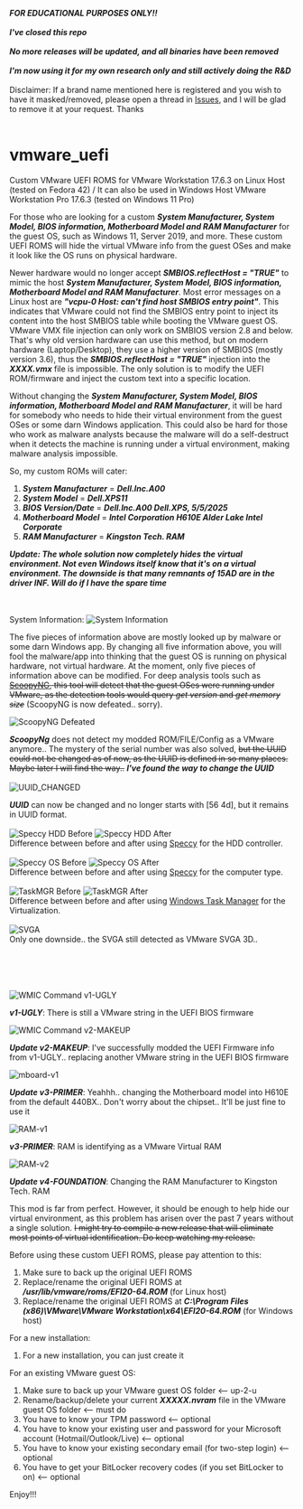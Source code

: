 ***FOR EDUCATIONAL PURPOSES ONLY!!***
<br><br>
***I've closed this repo***
<br><br>
***No more releases will be updated, and all binaries have been removed***
<br><br>
***I'm now using it for my own research only and still actively doing the R&D***
<br><br>
Disclaimer: If a brand name mentioned here is registered and you wish to have it masked/removed, please open a thread in [Issues](https://github.com/jimbet/vmware_uefi/issues), and I will be glad to remove it at your request. Thanks
<br><br>

# vmware_uefi
Custom VMware UEFI ROMS for VMware Workstation 17.6.3 on Linux Host (tested on Fedora 42) / It can also be used in Windows Host VMware Workstation Pro 17.6.3 (tested on Windows 11 Pro)

For those who are looking for a custom ***System Manufacturer, System Model, BIOS information, Motherboard Model and RAM Manufacturer*** for the guest OS, such as Windows 11, Server 2019, and more.
These custom UEFI ROMS will hide the virtual VMware info from the guest OSes and make it look like the OS runs on physical hardware.

Newer hardware would no longer accept ***SMBIOS.reflectHost = "TRUE"*** to mimic the host ***System Manufacturer, System Model, BIOS information, Motherboard Model and RAM Manufacturer***. 
Most error messages on a Linux host are ***"vcpu-0 Host: can't find host SMBIOS entry point"***. This indicates that VMware could not find the SMBIOS entry point to inject its content into the host SMBIOS table while booting the VMware guest OS. 
VMware VMX file injection can only work on SMBIOS version 2.8 and below. That's why old version hardware can use this method, but on modern hardware (Laptop/Desktop), they use a higher version of SMBIOS (mostly version 3.6), thus the ***SMBIOS.reflectHost = "TRUE"*** injection into the ***XXXX.vmx*** file is impossible. The only solution is to modify the UEFI ROM/firmware and inject the custom text into a specific location.

Without changing the ***System Manufacturer, System Model, BIOS information, Motherboard Model and RAM Manufacturer***, it will be hard for somebody who needs to hide their virtual environment from the guest OSes or some darn Windows application.
This could also be hard for those who work as malware analysts because the malware will do a self-destruct when it detects the machine is running under a virtual environment, making malware analysis impossible.

So, my custom ROMs will cater:
1. ***System Manufacturer*** = ***Dell.Inc.A00***
2. ***System Model*** = ***Dell.XPS11***
3. ***BIOS Version/Date*** = ***Dell.Inc.A00 Dell.XPS, 5/5/2025***
4. ***Motherboard Model*** = ***Intel Corporation H610E Alder Lake Intel Corporate***
5. ***RAM Manufacturer*** = ***Kingston Tech. RAM***


***Update: The whole solution now completely hides the virtual environment. Not even Windows itself know that it's on a virtual environment. The downside is that many remnants of 15AD are in the driver INF. Will do if I have the spare time*** 

<br><br>
System Information:
![System Information](https://raw.githubusercontent.com/jimbet/vmware_uefi/refs/heads/main/sys-info-grab.png)

The five pieces of information above are mostly looked up by malware or some darn Windows app.
By changing all five information above, you will fool the malware/app into thinking that the guest OS is running on physical hardware, not virtual hardware.
At the moment, only five pieces of information above can be modified. For deep analysis tools such as ~~[ScoopyNG](https://www.trapkit.de/tools/scoopyng/), this tool will detect that the guest OSes were running under VMware, as the detection tools would query _get version_ and _get memory size_~~ (ScoopyNG is now defeated.. sorry).

![ScoopyNG Defeated](https://raw.githubusercontent.com/jimbet/vmware_uefi/refs/heads/main/scoopyNG_Defeated.jpeg)

***ScoopyNg*** does not detect my modded ROM/FILE/Config as a VMware anymore.. The mystery of the serial number was also solved, ~~but the UUID could not be changed as of now, as the UUID is defined in so many places. Maybe later I will find the way..~~ ***I've found the way to change the UUID***
<br><br>
![UUID_CHANGED](https://raw.githubusercontent.com/jimbet/vmware_uefi/refs/heads/main/UUID_Serial-number.png)

***UUID*** can now be changed and no longer starts with [56 4d], but it remains in UUID format.
<br><br>
![Speccy HDD Before](https://raw.githubusercontent.com/jimbet/vmware_uefi/refs/heads/main/speccy-hdd-before.PNG)
![Speccy HDD After](https://raw.githubusercontent.com/jimbet/vmware_uefi/refs/heads/main/speccy-hdd-after.PNG)
<br>
Difference between before and after using [Speccy](https://www.ccleaner.com/speccy) for the HDD controller.
<br><br>
![Speccy OS Before](https://raw.githubusercontent.com/jimbet/vmware_uefi/refs/heads/main/speccy-OS-before.PNG)
![Speccy OS After](https://raw.githubusercontent.com/jimbet/vmware_uefi/refs/heads/main/speccy-OS-after.PNG)
<br>
Difference between before and after using [Speccy](https://www.ccleaner.com/speccy) for the computer type.
<br><br>
![TaskMGR Before](https://raw.githubusercontent.com/jimbet/vmware_uefi/refs/heads/main/taskmgr-before.PNG)
![TaskMGR After](https://raw.githubusercontent.com/jimbet/vmware_uefi/refs/heads/main/taskmgr-after.PNG)
<br>
Difference between before and after using [Windows Task Manager](https://www.microsoft.com) for the Virtualization.
<br><br>
![SVGA](https://github.com/jimbet/vmware_uefi/blob/main/speccy-SVGA.png?raw=true)
<br>
Only one downside.. the SVGA still detected as VMware SVGA 3D..
<br><br>
![]()
![]()

<br><br>
![WMIC Command v1-UGLY](https://raw.githubusercontent.com/jimbet/vmware_uefi/refs/heads/main/wmic-1.jpg)

***v1-UGLY***: There is still a VMware string in the UEFI BIOS firmware


![WMIC Command v2-MAKEUP](https://raw.githubusercontent.com/jimbet/vmware_uefi/refs/heads/main/wmic-2.jpg)

***Update v2-MAKEUP***: I've successfully modded the UEFI Firmware info from v1-UGLY.. replacing another VMware string in the UEFI BIOS firmware


![mboard-v1](https://raw.githubusercontent.com/jimbet/vmware_uefi/refs/heads/main/mboad-v1.jpg)

***Update v3-PRIMER***: Yeahhh.. changing the Motherboard model into H610E from the default 440BX.. Don't worry about the chipset.. It'll be just fine to use it



![RAM-v1](https://raw.githubusercontent.com/jimbet/vmware_uefi/refs/heads/main/RAM-VM-v1.jpg)

***v3-PRIMER***: RAM is identifying as a VMware Virtual RAM



![RAM-v2](https://raw.githubusercontent.com/jimbet/vmware_uefi/refs/heads/main/RAM-VM-v2.jpg)

***Update v4-FOUNDATION***: Changing the RAM Manufacturer to Kingston Tech. RAM


This mod is far from perfect. However, it should be enough to help hide our virtual environment, as this problem has arisen over the past 7 years without a single solution.
~~I might try to compile a new release that will eliminate most points of virtual identification. Do keep watching my release.~~

Before using these custom UEFI ROMS, please pay attention to this:

1. Make sure to back up the original UEFI ROMS
2. Replace/rename the original UEFI ROMS at ***/usr/lib/vmware/roms/EFI20-64.ROM*** (for Linux host)
3. Replace/rename the original UEFI ROMS at ***C:\Program Files (x86)\VMware\VMware Workstation\x64\EFI20-64.ROM*** (for Windows host)

For a new installation:
1. For a new installation, you can just create it

For an existing VMware guest OS:
1. Make sure to back up your VMware guest OS folder <-- up-2-u
2. Rename/backup/delete your current ***XXXXX.nvram*** file in the VMware guest OS folder <-- must do
3. You have to know your TPM password <-- optional
4. You have to know your existing user and password for your Microsoft account (Hotmail/Outlook/Live) <-- optional
5. You have to know your existing secondary email (for two-step login) <-- optional
6. You have to get your BitLocker recovery codes (if you set BitLocker to on) <-- optional

Enjoy!!!

